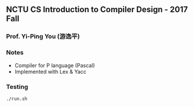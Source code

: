 
## NCTU CS Introduction to Compiler Design - 2017 Fall
### Prof. Yi-Ping You (游逸平)

### Notes
- Compiler for P language (Pascal)
- Implemented with Lex & Yacc

### Testing
`./run.sh`
